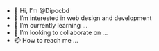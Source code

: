 - 👋 Hi, I’m @Dipocbd
- 👀 I’m interested in web design and development 
- 🌱 I’m currently learning ...
- 💞️ I’m looking to collaborate on ...
- 📫 How to reach me ...

<!---
Dipocbd/Dipocbd is a ✨ special ✨ repository because its `README.md` (this file) appears on your GitHub profile.
You can click the Preview link to take a look at your changes.
--->
